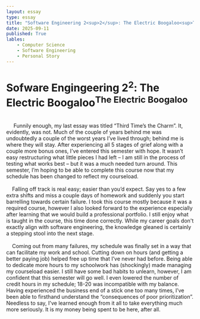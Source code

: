 ```yaml
---
layout: essay
type: essay
title: "Software Engineering 2<sup>2</sup>: The Electric Boogaloo<sup>The Electric <br/>Boogaloo<sup/>"
date: 2025-09-11
published: True
lables:
    - Computer Science
    - Software Engineering
    - Personal Story
---
```

# Sofware Engingeering 2<sup>2</sup>: The Electric Boogaloo<sup>The Electric Boogaloo</sup>
<br/>
  &nbsp;&nbsp;&nbsp;&nbsp; Funnily enough, my last essay was titled “Third Time’s the Charm”. It, evidently, was not. Much of the couple of years behind me was undoubtedly a couple of the worst years I’ve lived through; behind me is where they will stay. After experiencing all 5 stages of grief along with a couple more bonus ones, I’ve entered this semester with hope. It wasn’t easy restructuring what little pieces I had left – I am still in the process of testing what works best – but it was a much needed turn around. This semester, I’m hoping to be able to complete this course now that my schedule has been changed to reflect my courseload.   <br/>
  <br/>
  &nbsp;&nbsp;&nbsp;&nbsp;Falling off track is real easy; easier than you’d expect. Say yes to a few extra shifts and miss a couple days of homework and suddenly you start barrelling towards certain failure. I took this course mostly because it was a required course, however I also looked forward to the experience especially after learning that we would build a professional portfolio. I still enjoy what is taught in the course, this time done correctly. While my career goals don't exactly align with software engineering, the knowledge gleaned is certainly a stepping stool into the next stage.   <br/>
  <br/>
  &nbsp;&nbsp;&nbsp;&nbsp;Coming out from many failures, my schedule was finally set in a way that can facilitate my work and school. Cutting down on hours (and getting a better paying job) helped free up time that I’ve never had before. Being able to dedicate more hours to my schoolwork has (shockingly) made managing my courseload easier. I still have some bad habits to unlearn, however, I am confident that this semester will go well. I even lowered the number of credit hours in my schedule; 18-20 was incompatible with my balance. Having experienced the business end of a stick one too many times, I’ve been able to firsthand understand the “consequences of poor prioritization”. Needless to say, I've learned enough from it all to take everything much more seriously. It is my money being spent to be here, after all.
